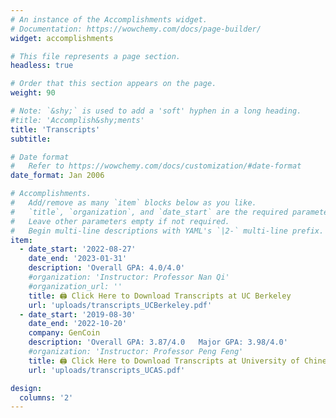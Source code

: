 ```yaml
---
# An instance of the Accomplishments widget.
# Documentation: https://wowchemy.com/docs/page-builder/
widget: accomplishments

# This file represents a page section.
headless: true

# Order that this section appears on the page.
weight: 90

# Note: `&shy;` is used to add a 'soft' hyphen in a long heading.
#title: 'Accomplish&shy;ments'
title: 'Transcripts'
subtitle:

# Date format
#   Refer to https://wowchemy.com/docs/customization/#date-format
date_format: Jan 2006

# Accomplishments.
#   Add/remove as many `item` blocks below as you like.
#   `title`, `organization`, and `date_start` are the required parameters.
#   Leave other parameters empty if not required.
#   Begin multi-line descriptions with YAML's `|2-` multi-line prefix.
item:
  - date_start: '2022-08-27'
    date_end: '2023-01-31'
    description: 'Overall GPA: 4.0/4.0'
    #organization: 'Instructor: Professor Nan Qi'
    #organization_url: ''
    title: 🖨 Click Here to Download Transcripts at UC Berkeley
    url: 'uploads/transcripts_UCBerkeley.pdf'
  - date_start: '2019-08-30'
    date_end: '2022-10-20'
    company: GenCoin
    description: 'Overall GPA: 3.87/4.0   Major GPA: 3.98/4.0'
    #organization: 'Instructor: Professor Peng Feng'
    title: 🖨 Click Here to Download Transcripts at University of Chinese Academy of Sciences
    url: 'uploads/transcripts_UCAS.pdf'

design:
  columns: '2'
---
```


